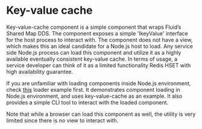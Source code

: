 # Key-value cache
 
Key-value-cache component is a simple component that wraps Fluid’s Shared Map DDS. The component exposes a simple 'IkeyValue' interface for the host process to interact with. The component does not have a view, which makes this an ideal candidate for a Node.js host to load. Any service side Node.js process can load this component and utilize it as a highly available eventually consistent key-value cache. In terms of usage, a service developer can think of it as a limited functionality Redis HSET with high availability guarantee.
 
If you are unfamiliar with loading components inside Node.js environment, check [this](https://github.com/microsoft/FluidFramework/tree/master/examples/hosts/node) loader example first. It demonstrates component loading in Node.js environment, and uses key-value-cache as an example. It also provides a simple CLI tool to interact with the loaded component.
 
Note that while a browser can load this component as well, the utility is very limited since there is no view to interact with.
